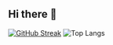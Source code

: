 ## Hi there 👋

[![GitHub Streak](https://streak-stats.demolab.com?user=gan-h&hide_border=true&border_radius=10&card_height=190&hide_longest_streak=true)](https://git.io/streak-stats)
![Top Langs](https://denvercoder1-github-readme-stats.vercel.app/api/top-langs/?username=gan-h&langs_count=8&layout=compact&theme=react&hide_border=true&bg_color=1F222E&title_color=F85D7F&icon_color=F8D866&hide=Jupyter%20Notebook,Roff)
